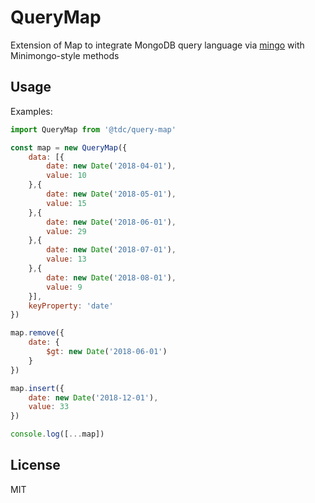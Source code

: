 # QueryMap
Extension of Map to integrate MongoDB query language via [mingo](https://github.com/kofrasa/mingo) with Minimongo-style methods

## Usage
Examples:

```js
import QueryMap from '@tdc/query-map'

const map = new QueryMap({
    data: [{
        date: new Date('2018-04-01'),
        value: 10
    },{
        date: new Date('2018-05-01'),
        value: 15
    },{
        date: new Date('2018-06-01'),
        value: 29
    },{
        date: new Date('2018-07-01'),
        value: 13
    },{
        date: new Date('2018-08-01'),
        value: 9
    }],
    keyProperty: 'date'
})

map.remove({
    date: {
        $gt: new Date('2018-06-01')
    }
})

map.insert({
    date: new Date('2018-12-01'),
    value: 33
})

console.log([...map])
```

## License
MIT
